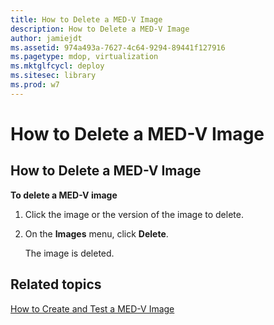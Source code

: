 ```yaml
---
title: How to Delete a MED-V Image
description: How to Delete a MED-V Image
author: jamiejdt
ms.assetid: 974a493a-7627-4c64-9294-89441f127916
ms.pagetype: mdop, virtualization
ms.mktglfcycl: deploy
ms.sitesec: library
ms.prod: w7
---
```



# How to Delete a MED-V Image


## <a href="" id="bkmk-deletinganimage"></a>How to Delete a MED-V Image


**To delete a MED-V image**

1.  Click the image or the version of the image to delete.

2.  On the **Images** menu, click **Delete**.

    The image is deleted.

## Related topics


[How to Create and Test a MED-V Image](how-to-create-and-test-a-med-v-image.md)

 

 






